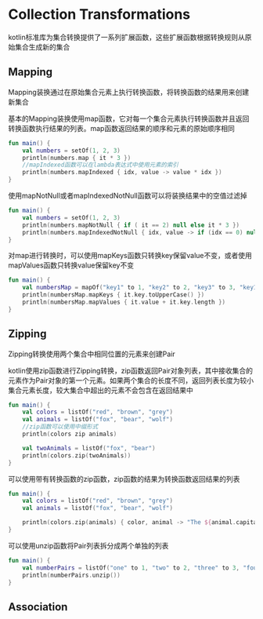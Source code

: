 # Collection Transformations
kotlin标准库为集合转换提供了一系列扩展函数，这些扩展函数根据转换规则从原始集合生成新的集合

## Mapping
Mapping装换通过在原始集合元素上执行转换函数，将转换函数的结果用来创建新集合

基本的Mapping装换使用map函数，它对每一个集合元素执行转换函数并且返回转换函数执行结果的列表。map函数返回结果的顺序和元素的原始顺序相同

```kotlin
fun main() {
    val numbers = setOf(1, 2, 3)
    println(numbers.map { it * 3 })
    //mapIndexed函数可以在lambda表达式中使用元素的索引
    println(numbers.mapIndexed { idx, value -> value * idx })
}
```

使用mapNotNull或者mapIndexedNotNull函数可以将装换结果中的空值过滤掉

```kotlin
fun main() {
    val numbers = setOf(1, 2, 3)
    println(numbers.mapNotNull { if ( it == 2) null else it * 3 })
    println(numbers.mapIndexedNotNull { idx, value -> if (idx == 0) null else value * idx })
}
```

对map进行转换时，可以使用mapKeys函数只转换key保留value不变，或者使用mapValues函数只转换value保留key不变

```kotlin
fun main() {
    val numbersMap = mapOf("key1" to 1, "key2" to 2, "key3" to 3, "key11" to 11)
    println(numbersMap.mapKeys { it.key.toUpperCase() })
    println(numbersMap.mapValues { it.value + it.key.length })
}
```

## Zipping
Zipping转换使用两个集合中相同位置的元素来创建Pair

kotlin使用zip函数进行Zipping转换，zip函数返回Pair对象列表，其中接收集合的元素作为Pair对象的第一个元素。如果两个集合的长度不同，返回列表长度为较小集合元素长度，较大集合中超出的元素不会包含在返回结果中

```kotlin
fun main() {
    val colors = listOf("red", "brown", "grey")
    val animals = listOf("fox", "bear", "wolf")
    //zip函数可以使用中缀形式
    println(colors zip animals)

    val twoAnimals = listOf("fox", "bear")
    println(colors.zip(twoAnimals))
}
```

可以使用带有转换函数的zip函数，zip函数的结果为转换函数返回结果的列表

```kotlin
fun main() {
    val colors = listOf("red", "brown", "grey")
    val animals = listOf("fox", "bear", "wolf")

    println(colors.zip(animals) { color, animal -> "The ${animal.capitalize()} is $color"})
}
```

可以使用unzip函数将Pair列表拆分成两个单独的列表

```kotlin
fun main() {
    val numberPairs = listOf("one" to 1, "two" to 2, "three" to 3, "four" to 4)
    println(numberPairs.unzip())
}
```

## Association

















